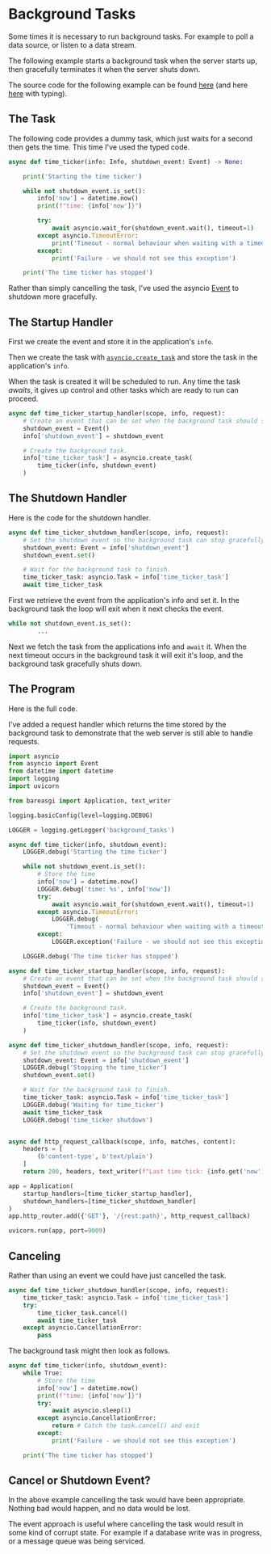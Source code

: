 # Background Tasks

Some times it is necessary to run background tasks. For example to poll a data
source, or listen to a data stream.

The following example starts a background task when the server starts up,
then gracefully terminates it when the server shuts down.

The source code for the following example can be found
[here](../examples/lifespan_nt.py)
(and here [here](../examples/lifespan.py) with typing).

## The Task

The following code provides a dummy task, which just waits for a second then
gets the time. This time I've used the typed code.

```python
async def time_ticker(info: Info, shutdown_event: Event) -> None:

    print('Starting the time ticker')

    while not shutdown_event.is_set():
        info['now'] = datetime.now()
        print(f"time: {info['now']}")

        try:
            await asyncio.wait_for(shutdown_event.wait(), timeout=1)
        except asyncio.TimeoutError:
            print('Timeout - normal behaviour when waiting with a timeout')
        except:
            print('Failure - we should not see this exception')

    print('The time ticker has stopped')
```

Rather than simply cancelling the task, I've used the asyncio
[Event](https://docs.python.org/3/library/asyncio-sync.html#asyncio.Event)
to shutdown more gracefully.

## The Startup Handler

First we create the event and store it in the application's `info`.

Then we create the task with
[`asyncio.create_task`](https://docs.python.org/3/library/asyncio-task.html#asyncio.create_task)
and store the task in the application's `info`.

When the task is created it will be scheduled to run. Any time the task
*awaits*, it gives up control and other tasks which are ready to run can
proceed.

```python
async def time_ticker_startup_handler(scope, info, request):
    # Create an event that can be set when the background task should shutdown.
    shutdown_event = Event()
    info['shutdown_event'] = shutdown_event

    # Create the background task.
    info['time_ticker_task'] = asyncio.create_task(
        time_ticker(info, shutdown_event)
    )
```

## The Shutdown Handler

Here is the code for the shutdown handler.

```python
async def time_ticker_shutdown_handler(scope, info, request):
    # Set the shutdown event so the background task can stop gracefully.
    shutdown_event: Event = info['shutdown_event']
    shutdown_event.set()

    # Wait for the background task to finish.
    time_ticker_task: asyncio.Task = info['time_ticker_task']
    await time_ticker_task
```

First we retrieve the event from the application's info and set it. In the
background task the loop will exit when it next checks the event.

```python
while not shutdown_event.is_set():
        ...
```

Next we fetch the task from the applications info and `await` it. When the
next timeout occurs in the background task it will exit it's loop, and the
background task gracefully shuts down.

## The Program

Here is the full code.

I've added a request handler which returns the time stored by the background
task to demonstrate that the web server is still able to handle requests.

```python
import asyncio
from asyncio import Event
from datetime import datetime
import logging
import uvicorn

from bareasgi import Application, text_writer

logging.basicConfig(level=logging.DEBUG)

LOGGER = logging.getLogger('background_tasks')

async def time_ticker(info, shutdown_event):
    LOGGER.debug('Starting the time ticker')

    while not shutdown_event.is_set():
        # Store the time
        info['now'] = datetime.now()
        LOGGER.debug('time: %s', info['now'])
        try:
            await asyncio.wait_for(shutdown_event.wait(), timeout=1)
        except asyncio.TimeoutError:
            LOGGER.debug(
                'Timeout - normal behaviour when waiting with a timeout')
        except:
            LOGGER.exception('Failure - we should not see this exception')

    LOGGER.debug('The time ticker has stopped')

async def time_ticker_startup_handler(scope, info, request):
    # Create an event that can be set when the background task should shutdown.
    shutdown_event = Event()
    info['shutdown_event'] = shutdown_event

    # Create the background task.
    info['time_ticker_task'] = asyncio.create_task(
        time_ticker(info, shutdown_event)
    )

async def time_ticker_shutdown_handler(scope, info, request):
    # Set the shutdown event so the background task can stop gracefully.
    shutdown_event: Event = info['shutdown_event']
    LOGGER.debug('Stopping the time_ticker')
    shutdown_event.set()

    # Wait for the background task to finish.
    time_ticker_task: asyncio.Task = info['time_ticker_task']
    LOGGER.debug('Waiting for time_ticker')
    await time_ticker_task
    LOGGER.debug('time_ticker shutdown')


async def http_request_callback(scope, info, matches, content):
    headers = [
        (b'content-type', b'text/plain')
    ]
    return 200, headers, text_writer(f"Last time tick: {info.get('now')}")

app = Application(
    startup_handlers=[time_ticker_startup_handler],
    shutdown_handlers=[time_ticker_shutdown_handler]
)
app.http_router.add({'GET'}, '/{rest:path}', http_request_callback)

uvicorn.run(app, port=9009)
```

## Canceling

Rather than using an event we could have just cancelled the task.

```python
async def time_ticker_shutdown_handler(scope, info, request):
    time_ticker_task: asyncio.Task = info['time_ticker_task']
    try:
        time_ticker_task.cancel()
        await time_ticker_task
    except asyncio.CancellationError:
        pass
```

The background task might then look as follows.

```python
async def time_ticker(info, shutdown_event):
    while True:
        # Store the time
        info['now'] = datetime.now()
        print(f"time: {info['now']}")
        try:
            await asyncio.sleep(1)
        except asyncio.CancellationError:
            return # Catch the task.cancel() and exit
        except:
            print('Failure - we should not see this exception')

    print('The time ticker has stopped')
```

## Cancel or Shutdown Event?

In the above example cancelling the task would have been appropriate. Nothing
bad would happen, and no data would be lost.

The event approach is useful where cancelling the task would result in some
kind of corrupt state. For example if a database write was in progress, or
a message queue was being serviced.
